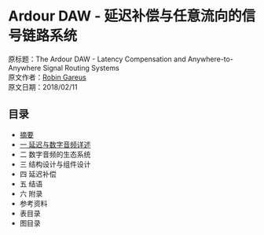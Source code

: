 # Ardour DAW - 延迟补偿与任意流向的信号链路系统  
原标题：The Ardour DAW - Latency Compensation and Anywhere-to-Anywhere Signal Routing Systems  
原文作者：[Robin Gareus](https://github.com/x42)  
原文日期：2018/02/11

## 目录

- [摘要](./abstract.md)
- [一 延迟与数字音频详述](./1-on-latency-and-digital-audio.md)
- 二 数字音频的生态系统
- 三 结构设计与组件设计
- 四 延迟补偿
- 五 结语
- 六 附录
- 参考资料
- 表目录
- 图目录